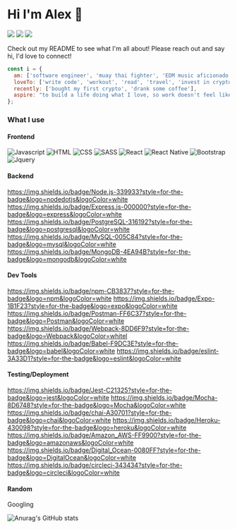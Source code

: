 # Hi I'm Alex 👋

<a href="mailto:acakic92@gmail.com?"><img src="https://img.shields.io/badge/acakic92@gmail.com-%23DD0031.svg?&style=for-the-badge&logo=gmail&logoColor=white"/></a>
<a href="https://www.linkedin.com/in/aleksandarcakic/"><img src="https://img.shields.io/badge/AleksandarCakic-0077B5?style=for-the-badge&logo=linkedin&logoColor=white"/></a>
<a href="https://gist.github.com/aleksandar-cakic"><img src="https://img.shields.io/badge/Engineering Journals-100000?style=for-the-badge&logo=github&logoColor=white"/></a>

Check out my README to see what I'm all about! Please reach out and say hi, I'd love to connect!

```javascript
const i = {
  am: ['software engineer', 'muay thai fighter', 'EDM music aficionado', 'coffee enthusiast', 'Drake fan'],
  loveTo: ['write code', 'workout', 'read', 'travel', 'invest in crypto', 'cook healthy food'],
  recently: ['bought my first crypto', 'drank some coffee'],
  aspire: "to build a life doing what I love, so work doesn't feel like work"
};
```

### What I use

#### Frontend
![Javascript](https://img.shields.io/badge/JavaScript-323330?style=for-the-badge&logo=javascript&logoColor=F7DF1E) 
![HTML](https://img.shields.io/badge/HTML5-E34F26?style=for-the-badge&logo=html5&logoColor=white) 
![CSS](https://img.shields.io/badge/CSS3-1572B6?style=for-the-badge&logo=css3&logoColor=white)
![SASS](https://img.shields.io/badge/Sass-CC6699?style=for-the-badge&logo=sass&logoColor=white)
![React](https://img.shields.io/badge/React-20232A?style=for-the-badge&logo=react&logoColor=61DAFB)
![React Native](https://img.shields.io/badge/React_Native-20232A?style=for-the-badge&logo=react&logoColor=61DAFB)
![Bootstrap](https://img.shields.io/badge/Bootstrap-563D7C?style=for-the-badge&logo=bootstrap&logoColor=white)
![Jquery](https://img.shields.io/badge/jQuery-0769AD?style=for-the-badge&logo=jquery&logoColor=white)
#### Backend
https://img.shields.io/badge/Node.js-339933?style=for-the-badge&logo=nodedotjs&logoColor=white
https://img.shields.io/badge/Express.js-000000?style=for-the-badge&logo=express&logoColor=white
https://img.shields.io/badge/PostgreSQL-316192?style=for-the-badge&logo=postgresql&logoColor=white 
https://img.shields.io/badge/MySQL-005C84?style=for-the-badge&logo=mysql&logoColor=white
https://img.shields.io/badge/MongoDB-4EA94B?style=for-the-badge&logo=mongodb&logoColor=white
#### Dev Tools
https://img.shields.io/badge/npm-CB3837?style=for-the-badge&logo=npm&logoColor=white
https://img.shields.io/badge/Expo-1B1F23?style=for-the-badge&logo=expo&logoColor=white
https://img.shields.io/badge/Postman-FF6C37?style=for-the-badge&logo=Postman&logoColor=white
https://img.shields.io/badge/Webpack-8DD6F9?style=for-the-badge&logo=Webpack&logoColor=whitel
https://img.shields.io/badge/Babel-F9DC3E?style=for-the-badge&logo=babel&logoColor=white
https://img.shields.io/badge/eslint-3A33D1?style=for-the-badge&logo=eslint&logoColor=white
#### Testing/Deployment
https://img.shields.io/badge/Jest-C21325?style=for-the-badge&logo=jest&logoColor=white
https://img.shields.io/badge/Mocha-8D6748?style=for-the-badge&logo=Mocha&logoColor=white
https://img.shields.io/badge/chai-A30701?style=for-the-badge&logo=chai&logoColor=white
https://img.shields.io/badge/Heroku-430098?style=for-the-badge&logo=heroku&logoColor=white
https://img.shields.io/badge/Amazon_AWS-FF9900?style=for-the-badge&logo=amazonaws&logoColor=white
https://img.shields.io/badge/Digital_Ocean-0080FF?style=for-the-badge&logo=DigitalOcean&logoColor=white
https://img.shields.io/badge/circleci-343434?style=for-the-badge&logo=circleci&logoColor=white
#### Random
Googling


![Anurag's GitHub stats](https://github-readme-stats.vercel.app/api?username=aleksandar-cakic&show_icons=true&theme=dark)

